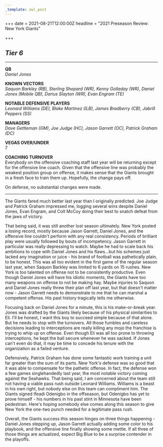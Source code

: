 ```yaml
---
_template: owl_post
---
```


+++
date = 2021-08-21T12:00:00Z
headline = "2021 Preseason Review: New York Giants"

+++
## _Tier 6_

***

**QB**  
_Daniel Jones_

**KNOWN VECTORS**  
_Saquon Barkley (RB), Sterling Shepard (WR), Kenny Golladay (WR), Daniel Jones (Mobile QB), Darius Slayton (WR), Evan Engram (TE)_

**NOTABLE DEFENSIVE PLAYERS**  
_Leonard Williams (DE), Blake Martinez (ILB), James Bradberry (CB), Jabrill Peppers (SS)_

**MANAGERS**  
_Dave Gettleman (GM)_, _Joe Judge (HC), Jason Garrett (OC), Patrick Graham (DC)_

**VEGAS OVER/UNDER**  
7

**COACHING TURNOVER**  
Everybody on the offensive coaching staff last year will be returning except for the offensive line coach. Given that the offensive line was probably the weakest position group on offense, it makes sense that the Giants brought in a fresh face to train them up. Hopefully, the change pays off.

On defense, no substantial changes were made.

***

The Giants fared much better last year than I originally predicted. Joe Judge and Patrick Graham impressed me, logging several wins despite Daniel Jones, Evan Engram, and Colt McCoy doing their best to snatch defeat from the jaws of victory.

That being said, it was still another lost season ultimately. New York posted a losing record, mostly because Jason Garrett, Daniel Jones, and the offensive line couldn't perform with any real consistency. Periods of brilliant play were usually followed by bouts of incompetency. Jason Garrett in particular was really depressing to watch. Maybe he had to scale back his ambitions to cope with Daniel Jones and his flaws...but his schemes just lacked any imagination or juice - his brand of football was pathetically plain, to be honest. This was all too evident in the first game of the regular season last year, when Saquon Barkley was limited to 6 yards on 15 rushes. New York is too talented on offense not to be consistently productive. Even though Daniel Jones will have his idiotic moments, the Giants have too many weapons on offense to not be making hay. Maybe injuries to Saquon and Daniel Jones really threw their plan off last year, but that doesn't matter now - Jason Garrett needs to demonstrate to me that he can marshal a competent offense. His past history tragically tells me otherwise.

Focusing back on Daniel Jones for a minute, this is his make-or-break year. Jones was drafted by the Giants likely because of his physical similarities to Eli. I'll be honest, I want this boy to succeed simple because of that alone. But he needs to stop with the turnovers. All those fumbles and careless decisions leading to interceptions are really killing any mojo the franchise is trying to whip up on offense. Even though Eli was all too prone to throwing interceptions, he kept the ball secure whenever he was sacked. If Jones can't even do that, it may be time to concede his tenure with the organization as a failed venture.

Defensively, Patrick Graham has done some fantastic work training a unit far greater than the sum of its parts. New York's defense was so good that it was able to compensate for the pathetic offense. In fact, the defense won a few games singlehandedly last year, the most notable victory coming against the Seahawks. That being said, I am concerned about the team still not having a viable pass rush outside Leonard Williams. Williams is a beast in his own right, but nobody else on this team can compliment him. The Giants signed Ifeadi Odenigbo in the offseason, but Odenigbo has yet to prove himself - his numbers in his past stint in Minnesota have been pedestrian. Here's hoping somebody else comes along this season to give New York the one-two punch needed for a legitimate pass rush.

Overall, the Giants success this season hinges on three things happening - Daniel Jones stepping up, Jason Garrett actually adding some color to his playbook, and the offensive line finally showing some mettle. If all three of those things are actualized, expect Big Blue to be a surprise contender in the playoffs. 
